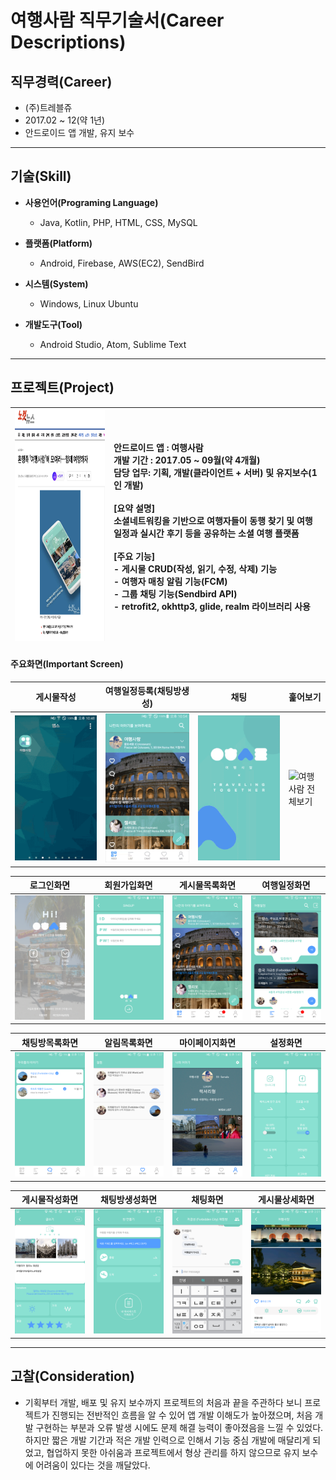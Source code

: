 # 여행사람 직무기술서(Career Descriptions)
## 직무경력(Career)
  - (주)트레블쥬
  - 2017.02 ~ 12(약 1년)
  - 안드로이드 앱 개발, 유지 보수
---
## 기술(Skill)

- **사용언어(Programing Language)**
  - Java, Kotlin, PHP, HTML, CSS, MySQL

- **플랫폼(Platform)**
  - Android, Firebase, AWS(EC2), SendBird

- **시스템(System)**
  - Windows, Linux Ubuntu
  
- **개발도구(Tool)**
  - Android Studio, Atom, Sublime Text
---  
## 프로젝트(Project)

| <a href="https://www.nocutnews.co.kr/news/4864096" target="_blank"><img src="/images/travelStyle_news.png" width="300px" height="370px" title="여행사람 기사" alt="여행사람 기사"></img></a> | 안드로이드 앱 : 여행사람<br>개발 기간 : 2017.05 ~ 09월(약 4개월)<br>담당 업무: 기획, 개발(클라이언트 + 서버) 및 유지보수(1인 개발)<br><br>[요약 설명]<br>소셜네트워킹을 기반으로 여행자들이 동행 찾기 및 여행 일정과 실시간 후기 등을 공유하는 소셜 여행 플랫폼<br><br>[주요 기능]<br>- 게시물 CRUD(작성, 읽기, 수정, 삭제) 기능<br>- 여행자 매칭 알림 기능(FCM)<br>- 그룹 채팅 기능(Sendbird API)<br> - retrofit2, okhttp3, glide, realm 라이브러리 사용|
| ----- | :---- |

#### 주요화면(Important Screen)
| 게시물작성 | 여행일정등록(채팅방생성) | 채팅 | 훑어보기 |
| ----- | ---- | ----- | ---- |
|![여행사람 글쓰기](/images/01_feed_write.gif)| ![여행사람 여행일정 등록](/images/02_create_chat.gif) |![여행사람 채팅](/images/03_chating.gif)| ![여행사람 전체보기](/images/04_comment.gif) |

| 로그인화면 | 회원가입화면 | 게시물목록화면 | 여행일정화면 |
| ----- | ---- | ----- | ---- |
| ![로그인화면](/images/01_login.png) | ![회원가입화면](/images/02_signup.png) | ![게시물화면](/images/03_feed.png) | ![여행일정화면](/images/04_list.png) |

| 채팅방목록화면 | 알림목록화면 | 마이페이지화면 | 설정화면 |
| ----- | ---- | ----- | ---- |
| ![채팅방목록화면](/images/05_chat.png) | ![알림목록화면](/images/06_notice.png) | ![마이페이지화면](/images/07_mypage.png) | ![설정화면](/images/08_setting.png) |

| 게시물작성화면 | 채팅방생성화면 | 채팅화면 | 게시물상세화면 |
| ----- | ---- | ----- | ---- |
| ![게시물작성화면](/images/09_feed_write.png) | ![채팅방생성화면](/images/10_create_chat.png) | ![채팅화면](/images/11_chating.png) | ![게시물상세화면](/images/12_detail.png) |

---
## 고찰(Consideration)
- 기획부터 개발, 배포 및 유지 보수까지 프로젝트의 처음과 끝을 주관하다 보니 프로젝트가 진행되는 전반적인 흐름을 알 수 있어 앱 개발 이해도가 높아졌으며, 처음 개발 구현하는 부분과 오류 발생 시에도 문제 해결 능력이 좋아졌음을 느낄 수 있었다. 하지만 짧은 개발 기간과 적은 개발 인력으로 인해서 기능 중심 개발에 매달리게 되었고, 협업하지 못한 아쉬움과 프로젝트에서 형상 관리를 하지 않으므로 유지 보수에 어려움이 있다는 것을 깨달았다.
